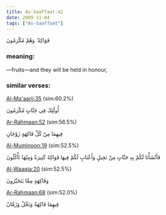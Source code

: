 ```yaml
---
title: As-Saaffaat:42
date: 2009-11-04
tags: ["As-Saaffaat"]
---
```

فَوَاكِهُ ۖ وَهُمْ مُكْرَمُونَ
### meaning: 
—fruits—and they will be held in honour,
### similar verses: 

[Al-Ma'aarij:35](/70/35) (sim:60.2%)

أُولَٰئِكَ فِي جَنَّاتٍ مُكْرَمُونَ

[Ar-Rahmaan:52](/55/52) (sim:56.5%)

فِيهِمَا مِنْ كُلِّ فَاكِهَةٍ زَوْجَانِ

[Al-Muminoon:19](/23/19) (sim:52.5%)

فَأَنْشَأْنَا لَكُمْ بِهِ جَنَّاتٍ مِنْ نَخِيلٍ وَأَعْنَابٍ لَكُمْ فِيهَا فَوَاكِهُ كَثِيرَةٌ وَمِنْهَا تَأْكُلُونَ

[Al-Waaqia:20](/56/20) (sim:52.5%)

وَفَاكِهَةٍ مِمَّا يَتَخَيَّرُونَ

[Ar-Rahmaan:68](/55/68) (sim:52.0%)

فِيهِمَا فَاكِهَةٌ وَنَخْلٌ وَرُمَّانٌ
